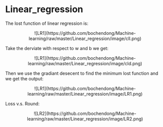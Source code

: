 # Linear_regression

The lost function of linear regression is:

<div align=center>
![LR1](https://github.com/bochendong/Machine-learning/raw/master/Linear_regression/image/cll.png)
</div>

Take the derviate with respect to w and b we get:

<div align=center>
![LR1](https://github.com/bochendong/Machine-learning/raw/master/Linear_regression/image/cld.png)
</div>

Then we use the gradiant desecent to find the minimum lost function and we get the output:

<div align=center>
![LR1](https://github.com/bochendong/Machine-learning/raw/master/Linear_regression/image/LR1.png)
</div>

Loss v.s. Round:

<div align=center>
![LR2](https://github.com/bochendong/Machine-learning/raw/master/Linear_regression/image/LR2.png)
</div>
